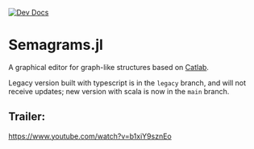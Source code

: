 [![Dev Docs](https://img.shields.io/badge/docs-dev-blue.svg)](https://algebraicjulia.github.io/Semagrams.jl/dev)

# Semagrams.jl

A graphical editor for graph-like structures based on [Catlab](https://github.com/AlgebraicJulia/Catlab.jl).

Legacy version built with typescript is in the `legacy` branch, and will not receive updates; new version with scala is now in the `main` branch.

## Trailer:

https://www.youtube.com/watch?v=b1xiY9sznEo
